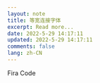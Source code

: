 ```yaml
---
layout: note
title: 等宽连接字体
excerpt: Read more...
date: 2022-5-29 14:17:11
updated: 2022-5-29 14:17:11
comments: false
lang: zh-CN
---
```


Fira Code
  